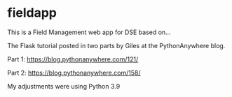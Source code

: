 # fieldapp
This is a Field Management web app for DSE based on...

The Flask tutorial posted in two parts by Giles at the PythonAnywhere blog.

Part 1: https://blog.pythonanywhere.com/121/

Part 2: https://blog.pythonanywhere.com/158/

My adjustments were using Python 3.9
